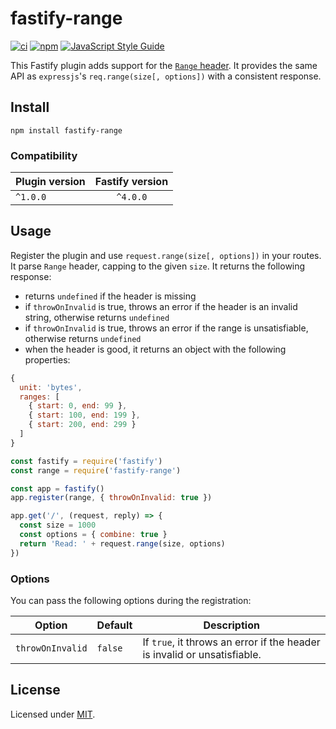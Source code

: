 # fastify-range

[![ci](https://github.com/Eomm/fastify-range/actions/workflows/ci.yml/badge.svg)](https://github.com/Eomm/fastify-range/actions/workflows/ci.yml)
[![npm](https://img.shields.io/npm/v/fastify-range)](https://www.npmjs.com/package/fastify-range)
[![JavaScript Style Guide](https://img.shields.io/badge/code_style-standard-brightgreen.svg)](https://standardjs.com)

This Fastify plugin adds support for the [`Range` header](https://developer.mozilla.org/en-US/docs/Web/HTTP/Headers/Range).
It provides the same API as `expressjs`'s `req.range(size[, options])` with a consistent response.

## Install

```
npm install fastify-range
```

### Compatibility

| Plugin version | Fastify version |
| -------------- |:---------------:|
| `^1.0.0`       | `^4.0.0`        |


## Usage

Register the plugin and use `request.range(size[, options])` in your routes.
It parse `Range` header, capping to the given `size`. It returns the following response:

- returns `undefined` if the header is missing
- if `throwOnInvalid` is true, throws an error if the header is an invalid string, otherwise returns `undefined`
- if `throwOnInvalid` is true, throws an error if the range is unsatisfiable, otherwise returns `undefined`
- when the header is good, it returns an object with the following properties:

```js
{
  unit: 'bytes',
  ranges: [
    { start: 0, end: 99 },
    { start: 100, end: 199 },
    { start: 200, end: 299 }
  ]
}
```


```js
const fastify = require('fastify')
const range = require('fastify-range')

const app = fastify()
app.register(range, { throwOnInvalid: true })

app.get('/', (request, reply) => {
  const size = 1000
  const options = { combine: true }
  return 'Read: ' + request.range(size, options)
})
```


### Options

You can pass the following options during the registration:

| Option | Default | Description |
|--------|---------|-------------|
|`throwOnInvalid`| `false`  | If `true`, it throws an error if the header is invalid or unsatisfiable. |


## License

Licensed under [MIT](./LICENSE).
